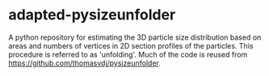 # adapted-pysizeunfolder
A python repository for estimating the 3D particle size distribution based on areas and numbers of vertices in 2D section profiles of the particles. This procedure is referred to as 'unfolding'. Much of the code is reused from https://github.com/thomasvdj/pysizeunfolder.
